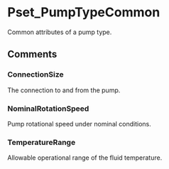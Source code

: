 # Pset_PumpTypeCommon

Common attributes of a pump type.<!-- end of definition -->


## Comments

### ConnectionSize

The connection to and from the pump.

### NominalRotationSpeed

Pump rotational speed under nominal conditions.

### TemperatureRange

Allowable operational range of the fluid temperature.


